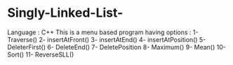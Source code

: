 # Singly-Linked-List-
Language : C++
This is a menu based program having options :
1-	Traverse()
2-	insertAtFront()
3-	insertAtEnd()
4-  insertAtPosition()
5-	DeleterFirst()
6-	DeleteEnd()
7-	DeletePosition
8-	Maximum()
9-	Mean()
10-	Sort()
11-	ReverseSLL()
